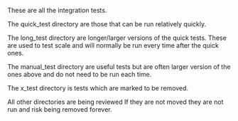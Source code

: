 These are all the integration tests.

The quick_test directory are those that can be run relatively quickly.

The long_test directory are longer/larger versions of the quick tests.
These are used to test scale and will normally be run every time after the quick ones.

The manual_test directory are useful tests but are often larger version of the ones above and do not need to be run each time.

The x_test directory is tests which are marked to be removed.

All other directories are being reviewed
If they are not moved they are not run and risk being removed forever.
